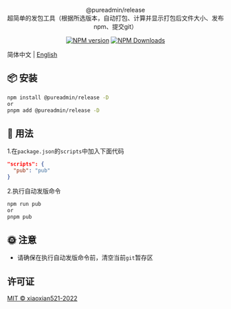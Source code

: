 <p align="center">
@pureadmin/release  
<br />
超简单的发包工具（根据所选版本，自动打包、计算并显示打包后文件大小、发布npm、提交git）
</p>

<p align="center">
<a href="https://www.npmjs.com/package/@pureadmin/release" target="__blank"><img src="https://img.shields.io/npm/v/@pureadmin/release?color=a1b858&label=" alt="NPM version"></a>
<a href="https://www.npmjs.com/package/@pureadmin/release" target="__blank"><img alt="NPM Downloads" src="https://img.shields.io/npm/dm/@pureadmin/release?color=50a36f&label="></a>
</p>

简体中文 | [English](./README.en-US.md) 

## 📦 安装

```bash
npm install @pureadmin/release -D
or
pnpm add @pureadmin/release -D
```

## 🦄 用法

1.在`package.json`的`scripts`中加入下面代码

```json
"scripts": {
  "pub": "pub"
}
```

2.执行自动发版命令

```bash
npm run pub
or
pnpm pub
```

## 🌞 注意

- 请确保在执行自动发版命令前，清空当前`git`暂存区

## 许可证

[MIT © xiaoxian521-2022](./LICENSE)